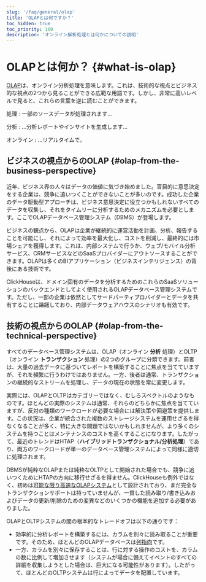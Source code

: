 ```yaml
---
slug: '/faq/general/olap'
title: 'OLAPとは何ですか？'
toc_hidden: true
toc_priority: 100
description: 'オンライン解析処理とは何かについての説明'
---
```





# OLAPとは何か？ {#what-is-olap}

[OLAP](https://en.wikipedia.org/wiki/Online_analytical_processing)は、オンライン分析処理を意味します。これは、技術的な視点とビジネス的な視点の2つから見ることができる広範な用語です。しかし、非常に高いレベルで見ると、これらの言葉を逆に読むことができます。

処理
:   一部のソースデータが処理されます...

分析
:   ...分析レポートやインサイトを生成します...

オンライン
:   ...リアルタイムで。

## ビジネスの視点からのOLAP {#olap-from-the-business-perspective}

近年、ビジネス界の人々はデータの価値に気づき始めました。盲目的に意思決定をする企業は、競争に追いつくことができないことが多いのです。成功した企業のデータ駆動型アプローチは、ビジネス意思決定に役立つかもしれないすべてのデータを収集し、それをタイムリーに分析するためのメカニズムを必要とします。ここでOLAPデータベース管理システム（DBMS）が登場します。

ビジネスの観点から、OLAPは企業が継続的に運営活動を計画、分析、報告することを可能にし、それによって効率を最大化し、コストを削減し、最終的には市場シェアを獲得します。これは、内部システムで行うか、ウェブ/モバイル分析サービス、CRMサービスなどのSaaSプロバイダーにアウトソースすることができます。OLAPは多くのBIアプリケーション（ビジネスインテリジェンス）の背後にある技術です。

ClickHouseは、ドメイン固有のデータを分析するためのこれらのSaaSソリューションのバックエンドとしてよく使用されるOLAPデータベース管理システムです。ただし、一部の企業は依然としてサードパーティプロバイダーとデータを共有することに躊躇しており、内部データウェアハウスのシナリオも有効です。

## 技術の視点からのOLAP {#olap-from-the-technical-perspective}

すべてのデータベース管理システムは、OLAP（オンライン **分析** 処理）とOLTP（オンライン **トランザクション** 処理）の2つのグループに分類できます。前者は、大量の過去データに基づいてレポートを構築することに焦点を当てていますが、それを頻繁に行うわけではありません。一方、後者は通常、トランザクションの継続的なストリームを処理し、データの現在の状態を常に変更します。

実際には、OLAPとOLTPはカテゴリーではなく、むしろスペクトルのようなものです。ほとんどの実際のシステムは通常、それらのどちらかに焦点を当てていますが、反対の種類のワークロードが必要な場合には解決策や回避策を提供します。この状況は、企業が統合された複数のストレージシステムを運用せざるを得なくなることが多く、特に大きな問題ではないかもしれませんが、より多くのシステムを持つことはメンテナンスのコストを高くすることになります。したがって、最近のトレンドはHTAP（**ハイブリッドトランザクショナル/分析処理**）であり、両方のワークロードが単一のデータベース管理システムによって同様に適切に処理されます。

DBMSが純粋なOLAPまたは純粋なOLTPとして開始された場合でも、競争に追いつくためにHTAPの方向に移行せざるを得ません。ClickHouseも例外ではなく、初めは[可能な限り高速なOLAPシステム](../../concepts/why-clickhouse-is-so-fast.md)として設計されており、まだ完全なトランザクションサポートは持っていませんが、一貫した読み取り/書き込みおよびデータの更新/削除のための変異などのいくつかの機能を追加する必要がありました。

OLAPとOLTPシステムの間の根本的なトレードオフは以下の通りです：

- 効率的に分析レポートを構築するには、カラムを別々に読み取ることが重要です。そのため、ほとんどのOLAPデータベースは[列指向](../../faq/general/columnar-database.md)です。
- 一方、カラムを別々に保存することは、行に対する操作のコストを、カラムの数に比例して増加させます（システムが場合に備えてイベントのすべての詳細を収集しようとした場合は、巨大になる可能性があります）。したがって、ほとんどのOLTPシステムは行によってデータを配置しています。
